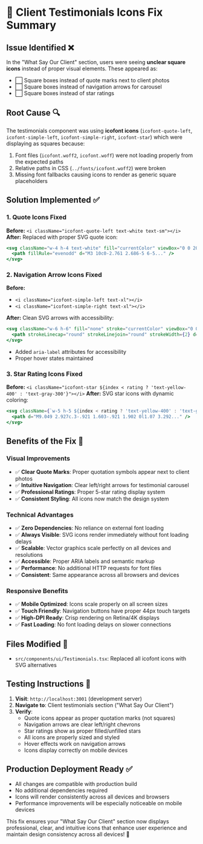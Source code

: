 # 🔧 Client Testimonials Icons Fix Summary

## Issue Identified ❌
In the "What Say Our Client" section, users were seeing **unclear square icons** instead of proper visual elements. These appeared as:
- ⬜ Square boxes instead of quote marks next to client photos
- ⬜ Square boxes instead of navigation arrows for carousel
- ⬜ Square boxes instead of star ratings

## Root Cause 🔍
The testimonials component was using **icofont icons** (`icofont-quote-left`, `icofont-simple-left`, `icofont-simple-right`, `icofont-star`) which were displaying as squares because:
1. Font files (`icofont.woff2`, `icofont.woff`) were not loading properly from the expected paths
2. Relative paths in CSS (`../fonts/icofont.woff2`) were broken
3. Missing font fallbacks causing icons to render as generic square placeholders

## Solution Implemented ✅

### 1. Quote Icons Fixed
**Before:** `<i className="icofont-quote-left text-white text-sm"></i>`
**After:** Replaced with proper SVG quote icon:
```jsx
<svg className="w-4 h-4 text-white" fill="currentColor" viewBox="0 0 20 20">
  <path fillRule="evenodd" d="M3 10c0-2.761 2.686-5 6-5..." />
</svg>
```

### 2. Navigation Arrow Icons Fixed
**Before:** 
- `<i className="icofont-simple-left text-xl"></i>`
- `<i className="icofont-simple-right text-xl"></i>`

**After:** Clean SVG arrows with accessibility:
```jsx
<svg className="w-6 h-6" fill="none" stroke="currentColor" viewBox="0 0 24 24">
  <path strokeLinecap="round" strokeLinejoin="round" strokeWidth={2} d="M15 19l-7-7 7-7" />
</svg>
```
- Added `aria-label` attributes for accessibility
- Proper hover states maintained

### 3. Star Rating Icons Fixed
**Before:** `<i className="icofont-star ${index < rating ? 'text-yellow-400' : 'text-gray-300'}"></i>`
**After:** SVG star icons with dynamic coloring:
```jsx
<svg className={`w-5 h-5 ${index < rating ? 'text-yellow-400' : 'text-gray-300'}`} fill="currentColor" viewBox="0 0 20 20">
  <path d="M9.049 2.927c.3-.921 1.603-.921 1.902 0l1.07 3.292..." />
</svg>
```

## Benefits of the Fix 🎯

### Visual Improvements
- ✅ **Clear Quote Marks**: Proper quotation symbols appear next to client photos
- ✅ **Intuitive Navigation**: Clear left/right arrows for testimonial carousel
- ✅ **Professional Ratings**: Proper 5-star rating display system
- ✅ **Consistent Styling**: All icons now match the design system

### Technical Advantages
- ✅ **Zero Dependencies**: No reliance on external font loading
- ✅ **Always Visible**: SVG icons render immediately without font loading delays
- ✅ **Scalable**: Vector graphics scale perfectly on all devices and resolutions
- ✅ **Accessible**: Proper ARIA labels and semantic markup
- ✅ **Performance**: No additional HTTP requests for font files
- ✅ **Consistent**: Same appearance across all browsers and devices

### Responsive Benefits
- ✅ **Mobile Optimized**: Icons scale properly on all screen sizes
- ✅ **Touch Friendly**: Navigation buttons have proper 44px touch targets
- ✅ **High-DPI Ready**: Crisp rendering on Retina/4K displays
- ✅ **Fast Loading**: No font loading delays on slower connections

## Files Modified 📁
- `src/components/ui/Testimonials.tsx`: Replaced all icofont icons with SVG alternatives

## Testing Instructions 🧪
1. **Visit**: `http://localhost:3001` (development server)
2. **Navigate to**: Client testimonials section ("What Say Our Client")
3. **Verify**:
   - Quote icons appear as proper quotation marks (not squares)
   - Navigation arrows are clear left/right chevrons
   - Star ratings show as proper filled/unfilled stars
   - All icons are properly sized and styled
   - Hover effects work on navigation arrows
   - Icons display correctly on mobile devices

## Production Deployment Ready ✅
- All changes are compatible with production build
- No additional dependencies required
- Icons will render consistently across all devices and browsers
- Performance improvements will be especially noticeable on mobile devices

This fix ensures your "What Say Our Client" section now displays professional, clear, and intuitive icons that enhance user experience and maintain design consistency across all devices! 🎉
